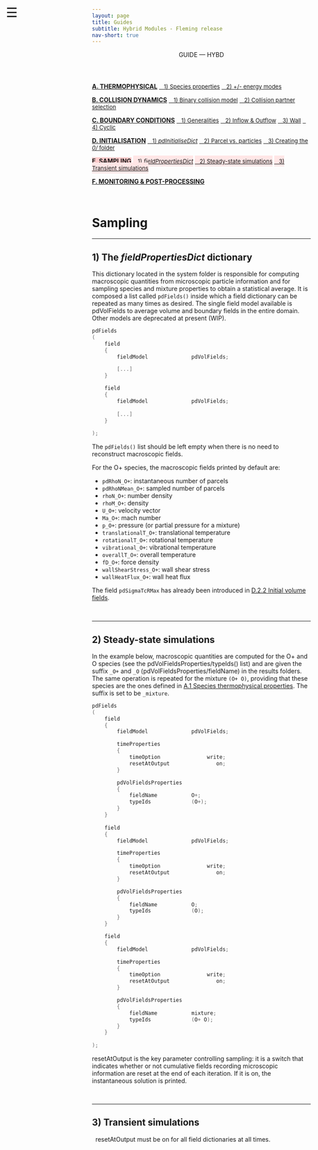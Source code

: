 ```yaml
---
layout: page
title: Guides
subtitle: Hybrid Modules - Fleming release
nav-short: true
---
```


<div id="mySidenav" class="sidenav">
  <a href="javascript:void(0)" class="closebtn" onclick="closeNav()"><i class='fa fa-times'></i></a>
  <header>GUIDE — HYBD</header>
  <a href="https://hystrath.github.io/guides/fleming/picdsmc/thermophysical/"><b>A. THERMOPHYSICAL</b></a>
  <a href="https://hystrath.github.io/guides/fleming/picdsmc/thermophysical/#1-species-thermophysical-properties" style="padding-top:4px; padding-bottom:4px"><span style="font-size:13px">&nbsp;&nbsp; 1) Species properties</span></a>
  <a href="https://hystrath.github.io/guides/fleming/picdsmc/thermophysical/#2-addingremoving-energy-modes"  style="padding-top:4px"><span style="font-size:13px">&nbsp;&nbsp; 2) +/- energy modes</span></a>

  <a href="https://hystrath.github.io/guides/fleming/picdsmc/collision-dynamics"><b>B. COLLISION DYNAMICS</b></a>
  <a href="https://hystrath.github.io/guides/fleming/picdsmc/collision-dynamics/#1-binary-collision-model"  style="padding-top:4px"><span style="font-size:13px">&nbsp;&nbsp; 1) Binary collision model</span></a>
  <a href="https://hystrath.github.io/guides/fleming/picdsmc/collision-dynamics/#2-collision-partner-selection"  style="padding-top:4px; padding-bottom:4px"><span style="font-size:13px">&nbsp;&nbsp; 2) Collision partner selection</span></a>

  <a href="https://hystrath.github.io/guides/fleming/picdsmc/boundary-conditions"><b>C. BOUNDARY CONDITIONS</b></a>
  <a href="https://hystrath.github.io/guides/fleming/picdsmc/boundary-conditions/#1-generalities"  style="padding-top:4px; padding-bottom:4px"><span style="font-size:13px">&nbsp;&nbsp; 1) Generalities</span></a>
  <a href="https://hystrath.github.io/guides/fleming/picdsmc/boundary-conditions/#2-inflow--outflow-boundary-conditions"  style="padding-top:4px; padding-bottom:4px"><span style="font-size:13px">&nbsp;&nbsp; 2) Inflow & Outflow</span></a>
  <a href="https://hystrath.github.io/guides/fleming/picdsmc/boundary-conditions/#3-wall-boundary-conditions"  style="padding-top:4px; padding-bottom:4px"><span style="font-size:13px">&nbsp;&nbsp; 3) Wall</span></a>
  <a href="https://hystrath.github.io/guides/fleming/picdsmc/boundary-conditions/#4-cyclic-boundary-conditions"  style="padding-top:4px"><span style="font-size:13px">&nbsp;&nbsp; 4) Cyclic</span></a>
  
  <a href="https://hystrath.github.io/guides/fleming/picdsmc/initialisation/"><b>D. INITIALISATION</b></a>
  <a href="https://hystrath.github.io/guides/fleming/picdsmc/initialisation/#1-the-pdinitialisedict-dictionary"  style="padding-top:4px; padding-bottom:4px"><span style="font-size:13px">&nbsp;&nbsp; 1) <i>pdInitialiseDict</i></span></a>
  <a href="https://hystrath.github.io/guides/fleming/picdsmc/initialisation/#2-parcel-vs-real-particles"  style="padding-top:4px; padding-bottom:4px"><span style="font-size:13px">&nbsp;&nbsp; 2) Parcel vs. particles</span></a>
  <a href="https://hystrath.github.io/guides/fleming/picdsmc/initialisation/#3-creating-the-0-folder"  style="padding-top:4px"><span style="font-size:13px">&nbsp;&nbsp; 3) Creating the <i>0/</i> folder</span></a>
  
  <a href="https://hystrath.github.io/guides/fleming/picdsmc/sampling/" style="background-color:#FFCCCC"><b>E. SAMPLING</b></a>
  <a href="https://hystrath.github.io/guides/fleming/picdsmc/sampling/#1-the-fieldpropertiesdict-dictionary"  style="background-color:#FFE6E6; padding-top:4px; padding-bottom:4px"><span style="font-size:13px">&nbsp;&nbsp; 1) <i>fieldPropertiesDict</i></span></a>
  <a href="https://hystrath.github.io/guides/fleming/picdsmc/sampling/#2-steady-state-simulations"  style="background-color:#FFE6E6; padding-top:4px; padding-bottom:4px"><span style="font-size:13px">&nbsp;&nbsp; 2) Steady-state simulations</span></a>
  <a href="https://hystrath.github.io/guides/fleming/picdsmc/sampling/#3-transient-simulations" style="background-color:#FFE6E6; padding-top:4px; padding-bottom:4px"><span style="font-size:13px">&nbsp;&nbsp; 3) Transient simulations</span></a>
  
  <a href="https://hystrath.github.io/guides/fleming/picdsmc/toc/#f-monitoring--post-processing"><b>F. MONITORING & POST-PROCESSING</b></a>
</div>

<span style="position: fixed;font-size:30px;cursor:pointer; margin:0px; top:60px;left:30px;" onclick="reopenNav()">&#9776;</span>

<script>
function openNav() {
  document.getElementById("mySidenav").style.width = "225px";
  document.getElementById("mySidenav").style.transition = "0s";
  document.getElementById('mySidenav').scrollTop = "480";
}

function closeNav() {
  document.getElementById("mySidenav").style.width = "0px";
}

function reopenNav() {
  document.getElementById("mySidenav").style.width = "225px";
  document.getElementById("mySidenav").style.transition = "0.5s";
  document.getElementById('mySidenav').scrollTop = "480";
}

openNav()
</script>

&nbsp;   

# Sampling

---
## 1) The _fieldPropertiesDict_ dictionary

This dictionary located in the <dirname>system</dirname> folder is responsible for computing macroscopic quantities from microscopic particle information and for sampling species and mixture properties to obtain a statistical average. It is composed a list called `pdFields()` inside which a <dict>field</dict> dictionary can be repeated as many times as desired. The single field model available is <dictval>pdVolFields</dictval> to average volume and boundary fields in the entire domain. Other models are deprecated at present (WIP).

```c++
pdFields
(
    field
    {
        fieldModel          	pdVolFields;

        [...]
    }

    field
    {
        fieldModel          	pdVolFields;
        
        [...]
    }
     
);
```

The `pdFields()` list should be left empty when there is no need to reconstruct macroscopic fields.


For the O+ species, the macroscopic fields printed by default are:
- `pdRhoN_O+`: instantaneous number of parcels
- `pdRhoNMean_O+`: sampled number of parcels
- `rhoN_O+`: number density
- `rhoM_O+`: density
- `U_O+`: velocity vector
- `Ma_O+`: mach number
- `p_O+`: pressure (or partial pressure for a mixture)
- `translationalT_O+`: translational temperature
- `rotationalT_O+`: rotational temperature
- `vibrational_O+`: vibrational temperature
- `overallT_O+`: overall temperature
- `fD_O+`: force density
- `wallShearStress_O+`: wall shear stress
- `wallHeatFlux_O+`: wall heat flux

The field `pdSigmaTcRMax` has already been introduced in [D.2.2 Initial volume fields](https://hystrath.github.io/guides/fleming/picdsmc/initialisation/#22-initial-volume-fields).

<br>

---
## 2) Steady-state simulations

In the example below, macroscopic quantities are computed for the O+ and O species (see the <subdict>pdVolFieldsProperties</subdict>/<dictkey>typeIds()</dictkey> list) and are given the suffix `_O+` and `_O` (<subdict>pdVolFieldsProperties</subdict>/<dictkey>fieldName</dictkey>) in the results folders. The same operation is repeated for the mixture `(O+ O)`, providing that these species are the ones defined in [A.1 Species thermophysical properties](https://hystrath.github.io/guides/fleming/picdsmc/thermophysical/#1-species-thermophysical-properties). The suffix is set to be `_mixture`.

```c++
pdFields
(
    field
    {
        fieldModel          	pdVolFields;

        timeProperties
        {
            timeOption               write;
            resetAtOutput               on;
        }

        pdVolFieldsProperties
        {
            fieldName           O+;
            typeIds             (O+);
        }
    }
    
    field
    {
        fieldModel          	pdVolFields;

        timeProperties
        {
            timeOption               write;
            resetAtOutput               on;
        }

        pdVolFieldsProperties
        {
            fieldName           O;
            typeIds             (O);
        }
    }

    field
    {
        fieldModel          	pdVolFields;

        timeProperties
        {
            timeOption               write;
            resetAtOutput               on;
        }

        pdVolFieldsProperties
        {
            fieldName           mixture;
            typeIds             (O+ O);
        }
    }
     
);
```

<dictkey>resetAtOutput</dictkey> is the key parameter controlling sampling: it is a switch that indicates whether or not cumulative fields recording microscopic information are reset at the end of each iteration. If it is <dictval>on</dictval>, the instantaneous solution is printed.

<br>

---
## 3) Transient simulations
 
&nbsp; <dictkey>resetAtOutput</dictkey> must be <dictval>on</dictval> for all <dict>field</dict> dictionaries at all times.
